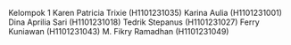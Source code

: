 Kelompok 1
Karen Patricia Trixie (H1101231035)
Karina Aulia (H1101231001)
Dina Aprilia Sari (H1101231018)
Tedrik Stepanus (H1101231027)
Ferry Kuniawan (H1101231043)
M. Fikry Ramadhan (H1101231049)